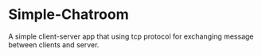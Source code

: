 # Simple-Chatroom
A simple client-server app that using tcp protocol for exchanging message between clients and server.
